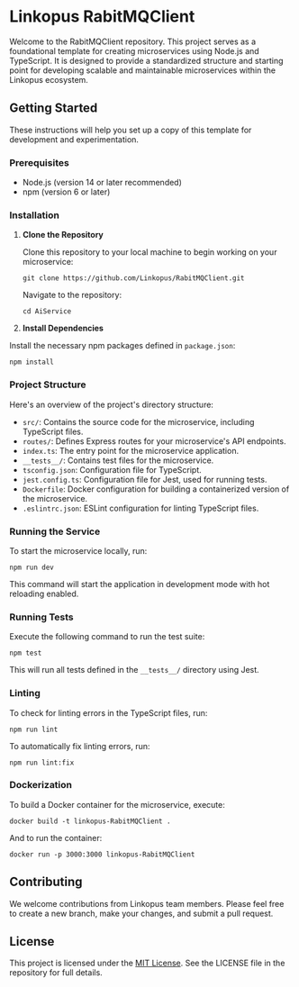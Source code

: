# Linkopus RabitMQClient

Welcome to the RabitMQClient repository. This project serves as a foundational template for creating microservices using Node.js and TypeScript. It is designed to provide a standardized structure and starting point for developing scalable and maintainable microservices within the Linkopus ecosystem.

## Getting Started

These instructions will help you set up a copy of this template for development and experimentation.

### Prerequisites

- Node.js (version 14 or later recommended)
- npm (version 6 or later)

### Installation

1. **Clone the Repository**

   Clone this repository to your local machine to begin working on your microservice:

    `git clone https://github.com/Linkopus/RabitMQClient.git`
   
   Navigate to the repository:
   
    `cd AiService`

3. **Install Dependencies**

Install the necessary npm packages defined in `package.json`:

    npm install
  

### Project Structure

Here's an overview of the project's directory structure:

- `src/`: Contains the source code for the microservice, including TypeScript files.
- `routes/`: Defines Express routes for your microservice's API endpoints.
- `index.ts`: The entry point for the microservice application.
- `__tests__/`: Contains test files for the microservice.
- `tsconfig.json`: Configuration file for TypeScript.
- `jest.config.ts`: Configuration file for Jest, used for running tests.
- `Dockerfile`: Docker configuration for building a containerized version of the microservice.
- `.eslintrc.json`: ESLint configuration for linting TypeScript files.

### Running the Service

To start the microservice locally, run:

    npm run dev


This command will start the application in development mode with hot reloading enabled.

### Running Tests

Execute the following command to run the test suite:

    npm test


This will run all tests defined in the `__tests__/` directory using Jest.

### Linting

To check for linting errors in the TypeScript files, run:

    npm run lint


To automatically fix linting errors, run:

    npm run lint:fix



### Dockerization

To build a Docker container for the microservice, execute:

    docker build -t linkopus-RabitMQClient .


And to run the container:

    docker run -p 3000:3000 linkopus-RabitMQClient


## Contributing

We welcome contributions from Linkopus team members. Please feel free to create a new branch, make your changes, and submit a pull request.

## License

This project is licensed under the [MIT License](LICENSE). See the LICENSE file in the repository for full details.

